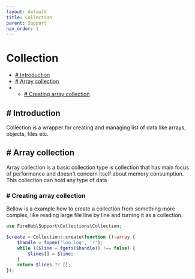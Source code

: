 ```yaml
---
layout: default
title: Collection
parent: Support
nav_order: 1
---
```

# Collection

- [# Introduction](#-introduction)
- [# Array collection](#-array-collection)
- - [# Creating array collection](#-creating-array-collection)

## # Introduction
Collection is a wrapper for creating and managing list of data like arrays, objects, files etc.

## # Array collection
Array collection is a basic collection type is collection that has main focus of performance
and doesn't concern itself about memory consumption.
This collection can hold any type of data

### # Creating array collection
Bellow is a example how to create a collection from something more complex, like reading large file line by line and turning it as a collection.

```php
use FireHub\Support\Collections\Collection;

$create = Collection::create(function ():array {
    $handle = fopen('log.log', 'r');
    while (($line = fgets($handle)) !== false) {
        $lines[] = $line;
    }
    return $lines ?? [];
});
```
